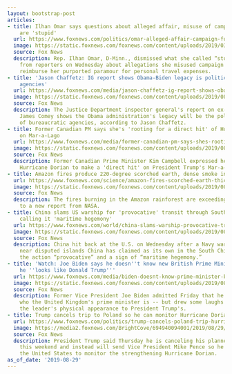 ```yaml
---
layout: bootstrap-post
articles:
- title: Ilhan Omar says questions about alleged affair, misuse of campaign funds
    are 'stupid'
  url: https://www.foxnews.com/politics/omar-alleged-affair-campaign-funds-stupid
  image: https://static.foxnews.com/foxnews.com/content/uploads/2019/03/ContentBroker_contentid-9229803e72bd4983965a9f889c2ad1f0.png
  source: Fox News
  description: Rep. Ilhan Omar, D-Minn., dismissed what she called “stupid questions”
    from reporters on Wednesday about allegations she misused campaign funds to illegally
    reimburse her purported paramour for personal travel expenses.
- title: 'Jason Chaffetz: IG report shows Obama-Biden legacy is politicizing government
    agencies'
  url: https://www.foxnews.com/media/jason-chaffetz-ig-report-shows-obama-biden-legacy-is-politicizing-government-agencies
  image: https://static.foxnews.com/foxnews.com/content/uploads/2019/08/Comey-Chaffetz_Getty-FOX.jpg
  source: Fox News
  description: The Justice Department inspector general's report on ex-FBI Director
    James Comey shows the Obama administration's legacy will be the politicization
    of bureaucratic agencies, according to Jason Chaffetz.
- title: Former Canadian PM says she's 'rooting for a direct hit' of Hurricane Dorian
    on Mar-a-Lago
  url: https://www.foxnews.com/media/former-canadian-pm-says-shes-rooting-for-a-direct-hit-of-hurricane-dorian-on-mar-a-lago
  image: https://static.foxnews.com/foxnews.com/content/uploads/2019/08/Campbell-Mar-a-Lago.jpg
  source: Fox News
  description: Former Canadian Prime Minister Kim Campbell expressed her wishes for
    Hurricane Dorian to make a 'direct hit' on President Trump's Mar-a-Lago club.
- title: Amazon fires produce 220-degree scorched earth, dense smoke in new NASA images
  url: https://www.foxnews.com/science/amazon-fires-scorched-earth-thick-smoke
  image: https://static.foxnews.com/foxnews.com/content/uploads/2019/08/AP-amazon-fire.jpg
  source: Fox News
  description: The fires burning in the Amazon rainforest are exceedingly hot, according
    to a new report from NASA.
- title: China slams US warship for 'provocative' transit through South China Sea,
    calling it 'maritime hegemony'
  url: https://www.foxnews.com/world/china-slams-warship-provocative-transit-south-china-sea
  image: https://static.foxnews.com/foxnews.com/content/uploads/2019/08/USS-Wayne-E.-Meyer.jpg
  source: Fox News
  description: China hit back at the U.S. on Wednesday after a Navy warship sailed
    near disputed islands China has claimed as its own in the South China Sea, calling
    the action “provocative” and a sign of “maritime hegemony.”
- title: 'Watch: Joe Biden says he doesn''t know new British Prime Minister, jokes
    he ''looks like Donald Trump'''
  url: https://www.foxnews.com/media/biden-doesnt-know-prime-minister-boris-johnson
  image: https://static.foxnews.com/foxnews.com/content/uploads/2019/08/Biden-Johnson_Getty-AP.jpg
  source: Fox News
  description: Former Vice President Joe Biden admitted Friday that he doesn't know
    who the United Kingdom's prime minister is -- but drew some laughs when he likened
    the leader's physical appearance to President Trump's.
- title: Trump cancels trip to Poland so he can monitor Hurricane Dorian
  url: https://www.foxnews.com/politics/trump-cancels-poland-trip-hurricane-dorian
  image: https://media2.foxnews.com/BrightCove/694940094001/2019/08/29/694940094001_6079628828001_6079646378001-vs.jpg
  source: Fox News
  description: President Trump said Thursday he is canceling his planned trip to Poland
    this weekend and instead will send Vice President Mike Pence so he can stay in
    the United States to monitor the strengthening Hurricane Dorian.
as_of_date: '2019-08-29'
---
```


